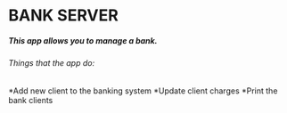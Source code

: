 # BANK SERVER 
##### This app allows you to manage a bank.
###### Things that the app do:
*Add new client to the banking system
*Update client charges 
*Print the bank clients
